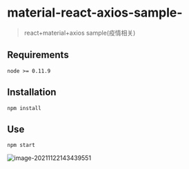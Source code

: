 # material-react-axios-sample-

> react+material+axios sample(疫情相关)

## 

## Requirements

   ```node >= 0.11.9```

## Installation

  ```npm install ```


## Use

  ```npm start ```




![image-20211122143439551](public\image-20211122143439551.png)

